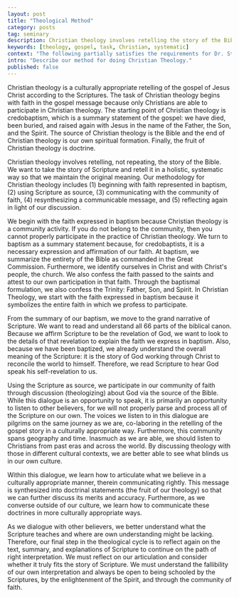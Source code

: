 ```yaml
---
layout: post
title: "Theological Method"
category: posts
tag: seminary
description: Christian theology involves retelling the story of the Bible. We want to take the story of Scripture and retell it in a holistic, systematic way so that we maintain the original meaning. 
keywords: [theology, gospel, task, Christian, systematic]
context: "The following partially satisfies the requirements for Dr. Steven McKinion's Christian Theology I class at Southeastern Baptist Theological Seminary."
intro: "Describe our method for doing Christian Theology."
published: false
---
```


Christian theology is a culturally appropriate retelling of the gospel of Jesus Christ according to the Scriptures. The task of Christian theology begins with faith in the gospel message because only Christians are able to participate in Christian theology. The starting point of Christian theology is credobaptism, which is a summary statement of the gospel: we have died, been buried, and raised again with Jesus in the name of the Father, the Son, and the Spirit. The source of Christian theology is the Bible and the end of Christian theology is our own spiritual formation. Finally, the fruit of Christian theology is doctrine.

Christian theology involves retelling, not repeating, the story of the Bible. We want to take the story of Scripture and retell it in a holistic, systematic way so that we maintain the original meaning. Our methodology for Christian theology includes (1) beginning with faith represented in baptism, (2) using Scripture as source, (3) communicating with the community of faith, (4) resynthesizing a communicable message, and (5) reflecting again in light of our discussion.

We begin with the faith expressed in baptism because Christian theology is a community activity. If you do not belong to the community, then you cannot properly participate in the practice of Christian theology. We turn to baptism as a summary statement because, for credobaptists, it is a necessary expression and affirmation of our faith. At baptism, we summarize the entirety of the Bible as commanded in the Great Commission. Furthermore, we identify ourselves in Christ and with Christ's people, the church. We also confess the faith passed to the saints and attest to our own participation in that faith. Through the baptismal formulation, we also confess the Trinity: Father, Son, and Spirit. In Christian Theology, we start with the faith expressed in baptism because it symbolizes the entire faith in which we profess to participate.

From the summary of our baptism, we move to the grand narrative of Scripture. We want to read and understand all 66 parts of the biblical canon. Because we affirm Scripture to be the revelation of God, we want to look to the details of that revelation to explain the faith we express in baptism. Also, because we have been baptized, we already understand the overall meaning of the Scripture: it is the story of God working through Christ to reconcile the world to himself. Therefore, we read Scripture to hear God speak his self-revelation to us. 

Using the Scripture as source, we participate in our community of faith through discussion (theologizing) about God via the source of the Bible. While this dialogue is an opportunity to speak, it is primarily an opportunity to listen to other believers, for we will not properly parse and process all of the Scripture on our own. The voices we listen to in this dialogue are pilgrims on the same journey as we are, co-laboring in the retelling of the gospel story in a culturally appropriate way. Furthermore, this community spans geography and time. Inasmuch as we are able, we should listen to Christians from past eras and across the world. By discussing theology with those in different cultural contexts, we are better able to see what blinds us in our own culture. 

Within this dialogue, we learn how to articulate what we believe in a culturally appropriate manner, therein communicating rightly. This message is synthesized into doctrinal statements (the fruit of our theology) so that we can further discuss its merits and accuracy. Furthermore, as we converse outside of our culture, we learn how to communicate these doctrines in more culturally appropriate ways. 

As we dialogue with other believers, we better understand what the Scripture teaches and where are own understanding might be lacking. Therefore, our final step in the theological cycle is to reflect again on the text, summary, and explanations of Scripture to continue on the path of right interpretation. We must reflect on our articulation and consider whether it truly fits the story of Scripture. We must understand the fallibility of our own interpretation and always be open to being schooled by the Scriptures, by the enlightenment of the Spirit, and through the community of faith.
